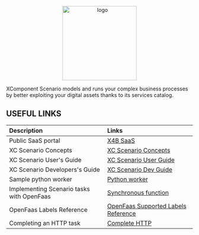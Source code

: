 <p align="center">
  <img src="images/scenario-logo.svg" alt="logo" width="200" />
</p>
<p align="left">
XComponent Scenario models and runs your complex business processes by better exploiting your digital assets thanks to its services catalog.
</p>

## USEFUL LINKS

| <b>Description</b> | <b>Links</b> |
| :---------- | :---- |
| Public SaaS portal | [X4B SaaS](https://x4b.xcomponent.com) |
| XC Scenario Concepts | [XC Scenario Concepts](concepts/README.md) |
| XC Scenario User's Guide | [XC Scenario User Guide](user-guide/README.md) |
| XC Scenario Developers's Guide | [XC Scenario Dev Guide](dev-guide/README.md) |
| Sample python worker | [Python worker](python_worker/README.md) |
| Implementing Scenario tasks with OpenFaas | [Synchronous function](openfaas/synchronous.md) |
| OpenFaas Labels Reference | [OpenFaas Supported Labels Reference](openfaas/reference.md) 
| Completing an HTTP task | [Complete HTTP](complete_http/README.md) |
